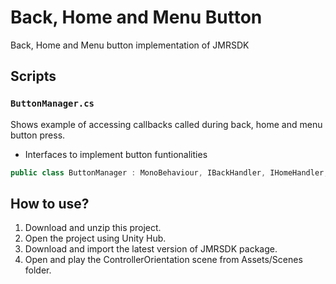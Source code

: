 # Back, Home and Menu Button
Back, Home and Menu button implementation of JMRSDK

## Scripts 

### `ButtonManager.cs`
Shows example of accessing callbacks called during back, home and menu button press.</br>
- Interfaces to implement button funtionalities
```cs
public class ButtonManager : MonoBehaviour, IBackHandler, IHomeHandler, IMenuHandler
```

## How to use?
1. Download and unzip this project.
2. Open the project using Unity Hub.
3. Download and import the latest version of JMRSDK package.
4. Open and play the ControllerOrientation scene from Assets/Scenes folder.
